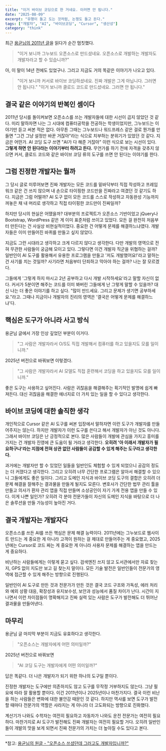 ```yaml
---
title: "이거 바이브 코딩으로 한 거네요. 이러면 안 됩니다."
date: "2025-08-09"
excerpt: "유행이 돌고 도는 것처럼, 논쟁도 돌고 돈다."
tags: ["개발자", "AI", "바이브코딩", "Cursor", "생산성"]
category: "think"
---
```


최근 [용균님의 2011년 글](https://edykim.com/ko/post/you-used-open-source-and-are-you-a-developer/?fbclid=IwY2xjawMAsuRleHRuA2FlbQIxMQABHrTmm2df4SQCRsWaQGK4D2oT2F5s9LN12KUWmoEAnT944YdQZEdWSnkDF-ZV_aem__vn2NM6uJRPQ204UdM0eFA)을 읽다가 순간 멈칫했다.

> "이거 보니까 그누보드 오픈소스로 만드셨네요. 오픈소스로 개발하는 개발자도 개발자라고 할 수 있습니까?"

아, 이 말이 14년 전에도 있었구나. 그리고 지금도 거의 똑같은 이야기가 나오고 있다.

> "이거 보니까 커서로 바이브 코딩하셨네요. 진짜 개발은 그게 아닙니다. 그러면 안 됩니다."
> "이거 보니까 클로드 코드로 만드셨네요. 그러면 안 됩니다."

## 결국 같은 이야기의 반복인 셈이다

2011년 당시를 돌이켜보면 오픈소스를 쓰는 개발자들에 대한 시선이 곱지 않았던 것 같다. 미리 말하자면 나는 그 시대에 컴퓨터공학을 전공하는 학생이었지만, 그누보드는 이야기만 듣고 써본 적은 없다. 아무튼 그때는 그누보드나 워드프레스 같은 걸로 뭔가를 만들면 "그건 그냥 설정만 바꾼 거잖아"라는 식으로 치부하는 분위기가 있었던 것 같다. 지금은 어떤가. AI 코딩 도구 쓰면 "AI가 다 해준 거잖아" 이런 식으로 보는 시선이 있다. **그렇게 하면 안 된다라는 이야기부터 하려고 든다.** 무언가를 하기 전에 자격을 갖추지 않으면 커서, 클로드 코드와 같은 바이브 코딩 류의 도구를 쓰면 안 된다는 이야기를 한다.

## 그럼 진정한 개발자는 뭘까

그 당시 글로 미루어보면 진짜 개발자는 모든 코드를 밑바닥부터 직접 작성하고 프레임워크 같은 건 쓰지 않으며 내 손으로 타이핑한 코드만을 진짜라고 여겼던 것 같기도 하다. 지금은 그럼 어떨까? AI 도구 없이 모든 코드를 스스로 작성하고 자동완성 기능까지 꺼놓은 채 내 머리로 생각하고 직접 타이핑한 코드만이 진짜일까?

하지만 당시의 현실은 어땠을까? 대부분의 프로젝트가 오픈소스 기반이었고 jQuery나 Bootstrap, WordPress 같은 게 이미 표준처럼 쓰이고 있었다. 모든 걸 완전히 처음부터 만든다는 건 사실상 비현실적이었다. 중요한 건 어떻게 문제를 해결하느냐였다. 개발자들은 이미 만들어진 바퀴를 만들고 싶지 않았다.

지금도 그런 시대라고 생각하고 크게 다르지 않다고 생각한다. 다만 개발의 영역으로 전혀 무관한 사람들이 궁금해 모이고 있다. 그렇다면 이건 개발자 직군을 위협하는 걸까? 일반인이 AI 도구를 활용해서 유용한 프로그램을 만들고 '저도 개발했어요!'라고 말하는 건 사기를 치는 것일까? 사기라면 처음부터 단죄하고 막아야 하는 걸까? 나는 잘 모르겠다.

그들에게 '그렇게 하지 마시고 2년 공부하고 다시 개발 시작하세요'라고 말할 자신이 없다. 커서가 5분이면 해주는 코드를 이미 봐버린 그들에게 난 그렇게 말할 수 있을까? 대신 나는 더 좋은 이야기를 하고 싶다. "많이 만드세요. 그리고 문제가 생기면 공부하세요."라고. 그때나 지금이나 개발자의 진리의 영역은 '결국은 어떻게 문제를 해결하느냐'다.

## 핵심은 도구가 아니라 사고 방식

용균님 글에서 가장 인상 깊었던 부분이 이거다.

> "그 사람은 개발자라서 O/S도 직접 개발해서 컴퓨터를 하고 있을지도 모를 일이니까."

2025년 버전으로 바꿔보면 이렇겠다.

> "그 사람은 개발자라서 AI 모델도 직접 훈련해서 코딩을 하고 있을지도 모를 일이니까."

좋은 도구는 사용하고 싶어진다. 사람은 귀찮음을 해결해주는 획기적인 발명에 쉽게 빠져든다. 대신 귀찮음을 해결한 에너지로 더 가치 있는 일을 할 수 있다고 생각한다.

## 바이브 코딩에 대한 솔직한 생각

개인적으로 Cursor 같은 AI 도구를 써본 입장에서 말하자면 이런 도구가 개발자를 만들어주지는 않는다. 하지만 개발자가 이런 도구를 쓴다고 해서 개발자가 아닌 것도 아니다. 그래서 바이브 코딩은 난 긍정적으로 본다. 많은 사람들이 개발에 관심을 가지고 흥미를 가지는 건 개발자 진영에 큰 도움이 될 거라고 생각한다. **오히려 '아 이래서 개발자가 필요하구나'라는 지점에 전혀 상관 없던 사람들이 공감할 수 있게 해주는 도구라고 생각한다.**

과거에는 개발자만 할 수 있었던 일들을 일반인도 체험할 수 있게 되었으니 공감의 정도는 더 커졌다고 생각한다. 그리고 오히려 너무 간단한 프로그램은 알아서 해결할 수 있으니 그들에게도 좋은 일이다. 그리고 도메인 지식과 바이브 코딩 도구의 결합은 오히려 더 문제 해결을 잘해주는 결과물을 만들게 될지도 모른다. 변호사가 간단한 법무 관리 툴을 만들고 의사가 환자 관리 앱을 직접 만들며 소상공인이 자기 가게 전용 앱을 만들 수 있다. 이게 나쁜 일인가? 오히려 각 분야 전문가들이 자신의 도메인 지식을 바탕으로 더 나은 솔루션을 만들 가능성이 높아진 거다.

## 결국 개발자는 개발자다

오픈소스를 쓰든 AI를 쓰든 핵심은 문제 해결 능력이다. 2011년에는 그누보드로 웹사이트 만드는 게 중요한 게 아니라 고객이 원하는 걸 제대로 만들어주는 게 중요했고, 2025년에는 Cursor로 코드 짜는 게 중요한 게 아니라 사용자 문제를 해결하는 앱을 만드는 게 중요하다.

비난하는 사람들에게는 이렇게 묻고 싶다. 검색엔진 쓰지 않고 도서관에서만 자료 찾는지, GPS 없이 지도만 보고 길 찾는지 말이다. 모든 기술 발전은 일반인들이 전문가의 영역에 접근할 수 있게 해주는 방향으로 진행된다.

일반인이 AI 도구로 만든 것과 전문가가 만든 것은 결국 코드 구조와 가독성, 에러 처리와 예외 상황 대응, 확장성과 유지보수성, 보안과 성능에서 품질 차이가 난다. 시간이 지나면서 이런 차이점들이 명확해지고 진짜 실력 있는 사람은 도구가 발전해도 더 뛰어난 결과물을 만들어낸다.

## 마무리

용균님 글 마지막 부분이 지금도 유효하다고 생각한다.

> "오픈소스는 개발자에게 어떤 의미일까?"

2025년 버전으로 바꿔보면

> "AI 코딩 도구는 개발자에게 어떤 의미일까?"

답은 똑같다. 더 나은 개발자가 되기 위한 하나의 도구일 뿐이다.

진정한 개발자는 도구에만 의존하지도 않고 도구를 무작정 거부하지도 않는다. 그냥 필요에 따라 잘 활용할 뿐이다. 이건 2011년이나 2025년이나 마찬가지다. 결국 이런 비난을 하는 사람들은 변화에 대한 불안감 때문인 것 같다. 하지만 역사를 보면 도구가 발전할 때마다 전문가의 역할은 사라지는 게 아니라 더 고도화되는 방향으로 진화했다.

계산기가 나와도 수학자는 여전히 필요하고 자동차가 나와도 운전 전문가는 여전히 필요하다. 마찬가지로 AI 도구가 발전해도 진짜 개발자는 여전히 필요할 거다. 오히려 일반인들이 개발의 맛을 보게 되면서 진짜 전문가의 가치는 더 높아질 수도 있다고 본다.

---

\*참고: [용균님의 원글 - "오픈소스 쓰셨던데 그러고도 개발자입니까?"](https://edykim.com/ko/post/you-used-open-source-and-are-you-a-developer/?fbclid=IwY2xjawMAsuRleHRuA2FlbQIxMQ)
